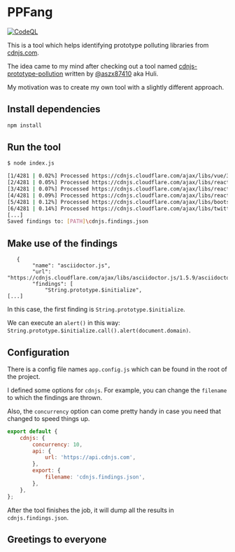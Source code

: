 # PPFang

[![CodeQL](https://github.com/acuciureanu/ppfang/actions/workflows/codeql-analysis.yml/badge.svg)](https://github.com/acuciureanu/ppfang/actions/workflows/codeql-analysis.yml)

This is a tool which helps identifying prototype polluting libraries from [cdnjs.com](https://cdnjs.com/).

The idea came to my mind after checking out a tool named [cdnjs-prototype-pollution](https://github.com/aszx87410/cdnjs-prototype-pollution)
written by [@aszx87410](https://github.com/aszx87410) aka Huli.

My motivation was to create my own tool with a slightly different approach.

## Install dependencies

```sh
npm install
```

## Run the tool

```sh
$ node index.js

[1/4281 | 0.02%] Processed https://cdnjs.cloudflare.com/ajax/libs/vue/3.2.38/vue.cjs.js ...
[2/4281 | 0.05%] Processed https://cdnjs.cloudflare.com/ajax/libs/react-is/18.2.0/umd/react-is.production.min.js ...
[3/4281 | 0.07%] Processed https://cdnjs.cloudflare.com/ajax/libs/react/18.2.0/umd/react.production.min.js ...
[4/4281 | 0.09%] Processed https://cdnjs.cloudflare.com/ajax/libs/react-dom/18.2.0/umd/react-dom.production.min.js ...
[5/4281 | 0.12%] Processed https://cdnjs.cloudflare.com/ajax/libs/bootstrap/5.2.0/js/bootstrap.min.js ...
[6/4281 | 0.14%] Processed https://cdnjs.cloudflare.com/ajax/libs/twitter-bootstrap/5.2.0/js/bootstrap.min.js ...
[...]
Saved findings to: [PATH]\cdnjs.findings.json
```

## Make use of the findings

```text
   {
        "name": "asciidoctor.js",
        "url": "https://cdnjs.cloudflare.com/ajax/libs/asciidoctor.js/1.5.9/asciidoctor.min.js",
        "findings": [
            "String.prototype.$initialize",
[...]
```

In this case, the first finding is `String.prototype.$initialize`.

We can execute an `alert()` in this way: `String.prototype.$initialize.call().alert(document.domain)`.

## Configuration

There is a config file names `app.config.js` which can be found in the root of the project.

I defined some options for `cdnjs`. For example, you can change the `filename` to which the findings are thrown.

Also, the `concurrency` option can come pretty handy in case you need that changed to speed things up.

```js
export default {
    cdnjs: {
        concurrency: 10,
        api: {
            url: 'https://api.cdnjs.com',
        },
        export: {
            filename: 'cdnjs.findings.json',
        },
    },
};
```

After the tool finishes the job, it will dump all the results in `cdnjs.findings.json`.

## Greetings to everyone
